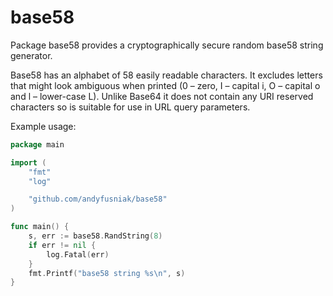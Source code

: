 # base58

Package base58 provides a cryptographically secure random base58 string generator.

Base58 has an alphabet of 58 easily readable characters. It excludes letters that might look ambiguous when printed (0 – zero, I – capital i, O – capital o and l – lower-case L). Unlike Base64 it does not contain any URI reserved characters so is suitable for use in URL query parameters.

Example usage:

```go
package main

import (
	"fmt"
	"log"

	"github.com/andyfusniak/base58"
)

func main() {
	s, err := base58.RandString(8)
	if err != nil {
		log.Fatal(err)
	}
	fmt.Printf("base58 string %s\n", s)
}
```
